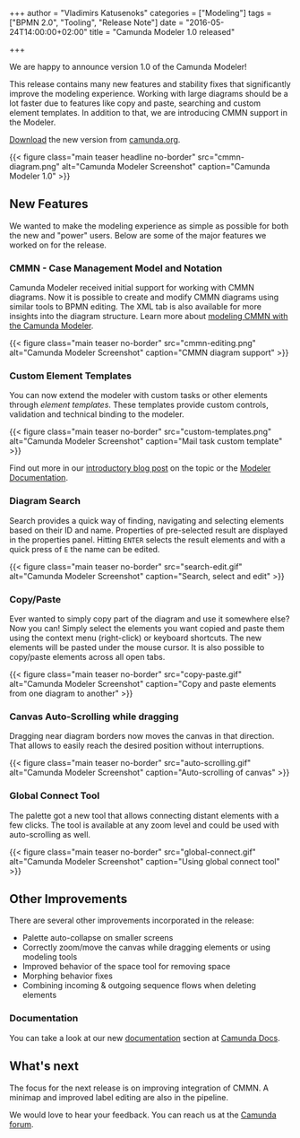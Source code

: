 +++
author = "Vladimirs Katusenoks"
categories = ["Modeling"]
tags = ["BPMN 2.0", "Tooling", "Release Note"]
date = "2016-05-24T14:00:00+02:00"
title = "Camunda Modeler 1.0 released"

+++

We are happy to announce version 1.0 of the Camunda Modeler!

This release contains many new features and stability fixes that significantly improve the modeling experience.
Working with large diagrams should be a lot faster due to features like copy and paste, searching and custom element templates. In addition to that, we are introducing CMMN support in the Modeler.

[Download](https://camunda.org/bpmn/tool/) the new version from [camunda.org](https://camunda.org/bpmn/tool/).
<!--more-->

{{< figure class="main teaser headline no-border" src="cmmn-diagram.png" alt="Camunda Modeler Screenshot" caption="Camunda Modeler 1.0" >}}

<style>
  @media(min-width: 900px) {
    figure.main.teaser.headline {
      margin-left: -80px !important;
      margin-right: -80px !important;
    }
  }
</style>



## New Features
We wanted to make the modeling experience as simple as possible for both the new and "power" users. Below are some of the major features we worked on for the release.


### CMMN - Case Management Model and Notation

Camunda Modeler received initial support for working with CMMN diagrams. Now it is possible to create and modify CMMN diagrams using similar tools to BPMN editing. The XML tab is also available for more insights into the diagram structure. Learn more about [modeling CMMN with the Camunda Modeler](/post/2016/05/camunda-modeler-cmmn-modeling/).

{{< figure class="main teaser no-border" src="cmmn-editing.png" alt="Camunda Modeler Screenshot" caption="CMMN diagram support" >}}


### Custom Element Templates

You can now extend the modeler with custom tasks or other elements through _element templates_.
These templates provide custom controls, validation and technical binding to the modeler.

{{< figure class="main teaser no-border" src="custom-templates.png" alt="Camunda Modeler Screenshot" caption="Mail task custom template" >}}

Find out more in our [introductory blog post](/post/2016/05/camunda-modeler-element-templates/) on the topic or the [Modeler Documentation](https://docs.camunda.org/manual/latest/modeler/camunda-modeler/element-templates/).


### Diagram Search
Search provides a quick way of finding, navigating and selecting elements based on their ID and name. Properties of pre-selected result are displayed in the properties panel. Hitting `ENTER` selects the result elements and with a quick press of `E` the name can be edited.

{{< figure class="main teaser no-border" src="search-edit.gif" alt="Camunda Modeler Screenshot" caption="Search, select and edit" >}}


### Copy/Paste
Ever wanted to simply copy part of the diagram and use it somewhere else? Now you can! Simply select the elements you want copied and paste them using the context menu (right-click) or keyboard shortcuts. The new elements will be pasted under the mouse cursor. It is also possible to copy/paste elements across all open tabs.

{{< figure class="main teaser no-border" src="copy-paste.gif" alt="Camunda Modeler Screenshot" caption="Copy and paste elements from one diagram to another" >}}


### Canvas Auto-Scrolling while dragging

Dragging near diagram borders now moves the canvas in that direction. That allows to easily reach the desired position without interruptions.

{{< figure class="main teaser no-border" src="auto-scrolling.gif" alt="Camunda Modeler Screenshot" caption="Auto-scrolling of canvas" >}}


### Global Connect Tool

The palette got a new tool that allows connecting distant elements with a few clicks. The tool is available at any zoom level and could be used with auto-scrolling as well.

{{< figure class="main teaser no-border" src="global-connect.gif" alt="Camunda Modeler Screenshot" caption="Using global connect tool" >}}


## Other Improvements

There are several other improvements incorporated in the release:

- Palette auto-collapse on smaller screens
- Correctly zoom/move the canvas while dragging elements or using modeling tools
- Improved behavior of the space tool for removing space
- Morphing behavior fixes
- Combining incoming & outgoing sequence flows when deleting elements

### Documentation

You can take a look at our new [documentation](https://docs.camunda.org/manual/latest/modeler/camunda-modeler/) section at [Camunda Docs](https://docs.camunda.org/).

## What's next

The focus for the next release is on improving integration of CMMN. A minimap and improved label editing are also in the pipeline.

We would love to hear your feedback. You can reach us at the [Camunda forum](https://forum.camunda.org/c/modeler).
